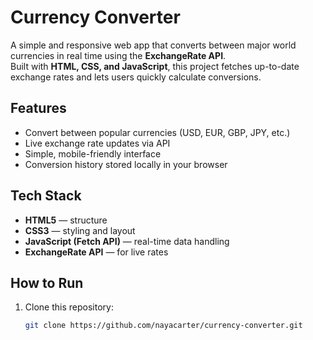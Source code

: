 # Currency Converter
A simple and responsive web app that converts between major world currencies in real time using the **ExchangeRate API**.  
Built with **HTML, CSS, and JavaScript**, this project fetches up-to-date exchange rates and lets users quickly calculate conversions.

## Features
- Convert between popular currencies (USD, EUR, GBP, JPY, etc.)
- Live exchange rate updates via API
- Simple, mobile-friendly interface
- Conversion history stored locally in your browser

## Tech Stack
- **HTML5** — structure
- **CSS3** — styling and layout
- **JavaScript (Fetch API)** — real-time data handling
- **ExchangeRate API** — for live rates

## How to Run
1. Clone this repository:
   ```bash
   git clone https://github.com/nayacarter/currency-converter.git
